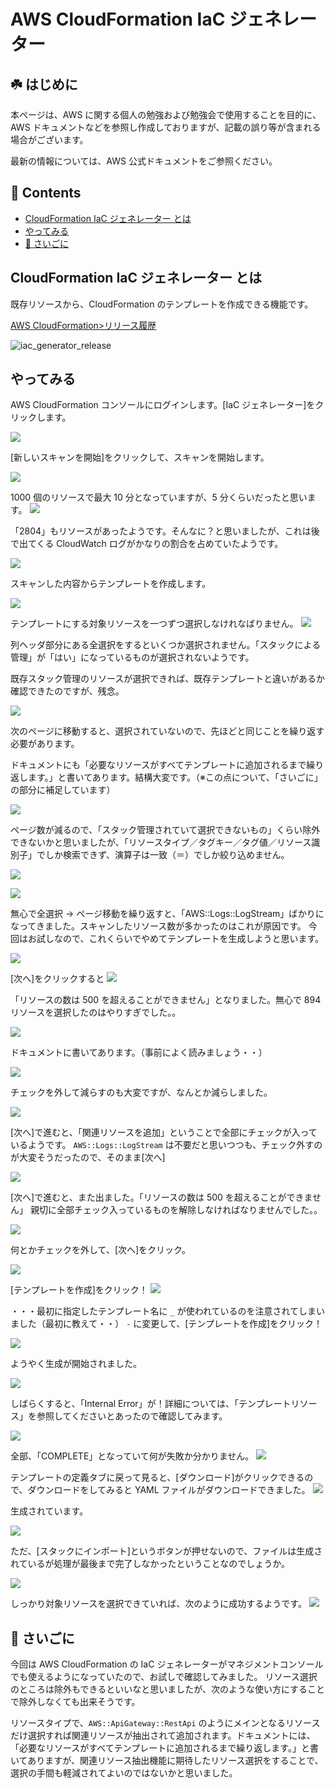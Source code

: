 # AWS CloudFormation IaC ジェネレーター<!-- omit in toc -->

## ☘️ はじめに<!-- omit in toc -->

本ページは、AWS に関する個人の勉強および勉強会で使用することを目的に、AWS ドキュメントなどを参照し作成しておりますが、記載の誤り等が含まれる場合がございます。

最新の情報については、AWS 公式ドキュメントをご参照ください。

## 👀 Contents<!-- omit in toc -->

- [CloudFormation IaC ジェネレーター とは](#cloudformation-iac-ジェネレーター-とは)
- [やってみる](#やってみる)
- [📖 さいごに](#-さいごに)

## CloudFormation IaC ジェネレーター とは

既存リソースから、CloudFormation のテンプレートを作成できる機能です。

[AWS CloudFormation>リリース履歴](https://docs.aws.amazon.com/ja_jp/AWSCloudFormation/latest/UserGuide/ReleaseHistory.html)

![iac_generator_release](/images/cfn_iac_generator/iac_generator_release.png)

## やってみる

AWS CloudFormation コンソールにログインします。[IaC ジェネレーター]をクリックします。

![](/images/cfn_iac_generator/iac_generator_1_menu.jpg)

[新しいスキャンを開始]をクリックして、スキャンを開始します。

![](/images/cfn_iac_generator/iac_generator_2.jpg)

1000 個のリソースで最大 10 分となっていますが、5 分くらいだったと思います。
![](/images/cfn_iac_generator/iac_generator_3_scan.jpg)

「2804」もリソースがあったようです。そんなに？と思いましたが、これは後で出てくる CloudWatch ログがかなりの割合を占めていたようです。

![](/images/cfn_iac_generator/iac_generator_4_scan_complete.jpg)

スキャンした内容からテンプレートを作成します。

![](/images/cfn_iac_generator/iac_generator_5_create_template.jpg)

テンプレートにする対象リソースを一つずつ選択しなけれなばりません。
![](/images/cfn_iac_generator/iac_generator_6_resource_select_0.jpg)

列ヘッダ部分にある全選択をするといくつか選択されません。「スタックによる管理」が「はい」になっているものが選択されないようです。

既存スタック管理のリソースが選択できれば、既存テンプレートと違いがあるか確認できたのですが、残念。

![](/images/cfn_iac_generator/iac_generator_6_resource_select_1.jpg)

次のページに移動すると、選択されていないので、先ほどと同じことを繰り返す必要があります。

ドキュメントにも「必要なリソースがすべてテンプレートに追加されるまで繰り返します。」と書いてあります。結構大変です。（※この点について、「さいごに」の部分に補足しています）

![](/images/cfn_iac_generator/iac_generator_6_resource_select_2.jpg)

ページ数が減るので、「スタック管理されていて選択できないもの」くらい除外できないかと思いましたが、「リソースタイプ／タグキー／タグ値／リソース識別子」でしか検索できず、演算子は一致（＝）でしか絞り込めません。

![](/images/cfn_iac_generator/iac_generator_6_resource_select_3a.png)

![](/images/cfn_iac_generator/iac_generator_6_resource_select_3.jpg)

無心で全選択 → ページ移動を繰り返すと、「AWS::Logs::LogStream」ばかりになってきました。スキャンしたリソース数が多かったのはこれが原因です。
今回はお試しなので、これくらいでやめてテンプレートを生成しようと思います。

![](/images/cfn_iac_generator/iac_generator_6_resource_select_4.jpg)

[次へ]をクリックすると
![](/images/cfn_iac_generator/iac_generator_6_resource_select_5.jpg)

「リソースの数は 500 を超えることができません」となりました。無心で 894 リソースを選択したのはやりすぎでした。。

![](/images/cfn_iac_generator/iac_generator_6_resource_select_6.jpg)

ドキュメントに書いてあります。（事前によく読みましょう・・）

![](/images/cfn_iac_generator/iac_generator_6_resource_select_7.jpg)

チェックを外して減らすのも大変ですが、なんとか減らしました。

![](/images/cfn_iac_generator/iac_generator_6_resource_select_8.jpg)

[次へ]で進むと、「関連リソースを追加」ということで全部にチェックが入っているようです。
`AWS::Logs::LogStream` は不要だと思いつつも、チェック外すのが大変そうだったので、そのまま[次へ]

![](/images/cfn_iac_generator/iac_generator_7_related_add_1a.jpg)

[次へ]で進むと、また出ました。「リソースの数は 500 を超えることができません」
親切に全部チェック入っているものを解除しなければなりませんでした。。

![](/images/cfn_iac_generator/iac_generator_7_related_add_1b.jpg)

何とかチェックを外して、[次へ]をクリック。

![](/images/cfn_iac_generator/iac_generator_7_related_add_2.jpg)

[テンプレートを作成]をクリック！
![](/images/cfn_iac_generator/iac_generator_8_1.jpg)

・・・最初に指定したテンプレート名に `_` が使われているのを注意されてしまいました（最初に教えて・・）
`-` に変更して、[テンプレートを作成]をクリック！

![](/images/cfn_iac_generator/iac_generator_8_2.jpg)

ようやく生成が開始されました。

![](/images/cfn_iac_generator/iac_generator_9_finish_0.jpg)

しばらくすると、「Internal Error」が！詳細については、「テンプレートリソース」を参照してくださいとあったので確認してみます。

![](/images/cfn_iac_generator/iac_generator_9_finish_1.jpg)

全部、「COMPLETE」となっていて何が失敗か分かりません。
![](/images/cfn_iac_generator/iac_generator_9_finish_2.jpg)

テンプレートの定義タブに戻って見ると、[ダウンロード]がクリックできるので、ダウンロードをしてみると YAML ファイルがダウンロードできました。
![](/images/cfn_iac_generator/iac_generator_9_finish_2a.jpg)

生成されています。

![](/images/cfn_iac_generator/iac_generator_9_finish_3.png)

ただ、[スタックにインポート]というボタンが押せないので、ファイルは生成されているが処理が最後まで完了しなかったということなのでしょうか。

![](/images/cfn_iac_generator/iac_generator_9_finish_4.jpg)

しっかり対象リソースを選択できていれば、次のように成功するようです。
![](/images/cfn_iac_generator/iac_generator_9_finish_5.png)

## 📖 さいごに

今回は AWS CloudFormation の IaC ジェネレーターがマネジメントコンソールでも使えるようになっていたので、お試しで確認してみました。
リソース選択のところは除外もできるといいなと思いましたが、次のような使い方にすることで除外しなくても出来そうです。

リソースタイプで、`AWS::ApiGateway::RestApi` のようにメインとなるリソースだけ選択すれば関連リソースが抽出されて追加されます。ドキュメントには、「必要なリソースがすべてテンプレートに追加されるまで繰り返します。」と書いてありますが、関連リソース抽出機能に期待したリソース選択をすることで、選択の手間も軽減されてよいのではないかと思いました。